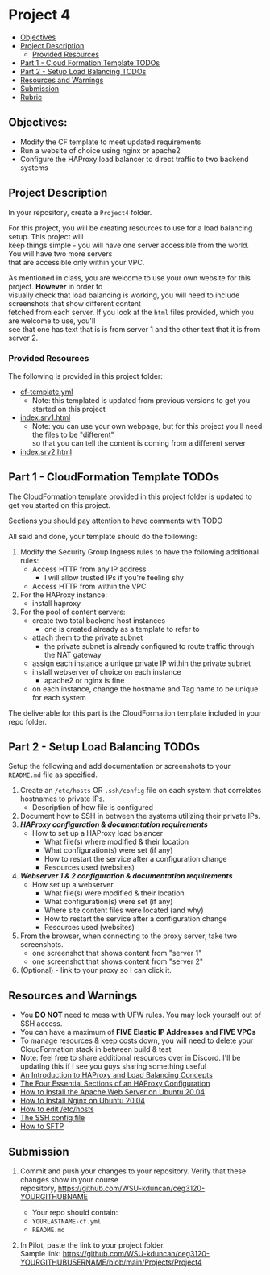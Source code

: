 # Project 4

- [Objectives](#Objectives)
- [Project Description](#Project-Description)
  - [Provided Resources](#Provided-Resources)
- [Part 1 - Cloud Formation Template TODOs](#Part-1---Cloud-Formation-Template-TODOs)
- [Part 2 - Setup Load Balancing TODOs](#Part-2---Setup-Load-Balancing-TODOs)
- [Resources and Warnings](#Resources-and-Warnings)
- [Submission](#Submission)
- [Rubric](Rubric.md)

## Objectives:

- Modify the CF template to meet updated requirements
- Run a website of choice using nginx or apache2
- Configure the HAProxy load balancer to direct traffic to two backend systems

## Project Description

In your repository, create a `Project4` folder.

For this project, you will be creating resources to use for a load balancing setup. This project will  
keep things simple - you will have one server accessible from the world. You will have two more servers  
that are accessible only within your VPC.

As mentioned in class, you are welcome to use your own website for this project. **However** in order to  
visually check that load balancing is working, you will need to include screenshots that show different content  
fetched from each server. If you look at the `html` files provided, which you are welcome to use, you'll  
see that one has text that is is from server 1 and the other text that it is from server 2.

### Provided Resources

The following is provided in this project folder:

- [cf-template.yml](cf-template.yml)
  - Note: this templated is updated from previous versions to get you started on this project
- [index.srv1.html](index.srv1.html)
  - Note: you can use your own webpage, but for this project you'll need the files to be "different"  
    so that you can tell the content is coming from a different server
- [index.srv2.html](index.srv2.html)

## Part 1 - CloudFormation Template TODOs

The CloudFormation template provided in this project folder is updated to get you started on this project.

Sections you should pay attention to have comments with TODO

All said and done, your template should do the following:

1. Modify the Security Group Ingress rules to have the following additional rules:
   - Access HTTP from any IP address
     - I will allow trusted IPs if you're feeling shy
   - Access HTTP from within the VPC
2. For the HAProxy instance:
   - install haproxy
3. For the pool of content servers:
   - create two total backend host instances
     - one is created already as a template to refer to
   - attach them to the private subnet
     - the private subnet is already configured to route traffic through the NAT gateway
   - assign each instance a unique private IP within the private subnet
   - install webserver of choice on each instance
     - apache2 or nginx is fine
   - on each instance, change the hostname and Tag name to be unique for each system

The deliverable for this part is the CloudFormation template included in your repo folder.

## Part 2 - Setup Load Balancing TODOs

Setup the following and add documentation or screenshots to your `README.md` file as specified.

1. Create an `/etc/hosts` OR `.ssh/config` file on each system that correlates hostnames to private IPs.
   - Description of how file is configured
2. Document how to SSH in between the systems utilizing their private IPs.
3. **_HAProxy configuration & documentation requirements_**
   - How to set up a HAProxy load balancer
     - What file(s) where modified & their location
     - What configuration(s) were set (if any)
     - How to restart the service after a configuration change
     - Resources used (websites)
4. **_Webserver 1 & 2 configuration & documentation requirements_**
   - How set up a webserver
     - What file(s) were modified & their location
     - What configuration(s) were set (if any)
     - Where site content files were located (and why)
     - How to restart the service after a configuration change
     - Resources used (websites)
5. From the browser, when connecting to the proxy server, take two screenshots.
   - one screenshot that shows content from "server 1"
   - one screenshot that shows content from "server 2"
6. (Optional) - link to your proxy so I can click it.

## Resources and Warnings

- You **DO NOT** need to mess with UFW rules. You may lock yourself out of SSH access.
- You can have a maximum of **FIVE Elastic IP Addresses and FIVE VPCs**
- To manage resources & keep costs down, you will need to delete your CloudFormation stack in between build & test
- Note: feel free to share additional resources over in Discord. I'll be updating this if I see you guys sharing something useful
- [An Introduction to HAProxy and Load Balancing Concepts](https://www.digitalocean.com/community/tutorials/an-introduction-to-haproxy-and-load-balancing-concepts)
- [The Four Essential Sections of an HAProxy Configuration](https://www.haproxy.com/blog/the-four-essential-sections-of-an-haproxy-configuration/)
- [How to Install the Apache Web Server on Ubuntu 20.04](https://www.digitalocean.com/community/tutorials/how-to-install-the-apache-web-server-on-ubuntu-20-04)
- [How to Install Nginx on Ubuntu 20.04](https://www.digitalocean.com/community/tutorials/how-to-install-nginx-on-ubuntu-20-04)
- [How to edit /etc/hosts](https://linuxize.com/post/how-to-edit-your-hosts-file/)
- [The SSH config file](https://linuxize.com/post/using-the-ssh-config-file/)
- [How to SFTP](https://www.digitalocean.com/community/tutorials/how-to-use-sftp-to-securely-transfer-files-with-a-remote-server)

## Submission

1. Commit and push your changes to your repository. Verify that these changes show in your course  
   repository, https://github.com/WSU-kduncan/ceg3120-YOURGITHUBNAME

   - Your repo should contain:
   - `YOURLASTNAME-cf.yml`
   - `README.md`

2. In Pilot, paste the link to your project folder.  
   Sample link: https://github.com/WSU-kduncan/ceg3120-YOURGITHUBUSERNAME/blob/main/Projects/Project4
